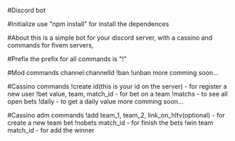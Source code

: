 #Discord bot

#Initialize
  use "npm install" for install the dependences

#About
  this is a simple bot for your discord server, with a cassino and commands for fivem servers,

#Prefix
  the prefix for all commands is "!"

#Mod commands
  channel:channelId
  !ban
  !unban
  more comming soon...

#Cassino commands
  !create id(this is your id on the server) - for register a new user
  !bet value, team, match_id - for bet on a team
  !matchs - to see all open bets
  !daily - to get a daily value
  more comming soon...

#Cassino adm commands
  !add team_1, team_2, link_on_hltv(optional) - for create a new team bet
  !nobets match_id - for finish the bets
  !win team match_id - for add the winner